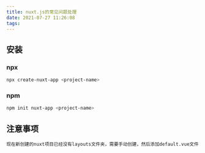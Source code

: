 ```yaml
---
title: nuxt.js的常见问题处理
date: 2021-07-27 11:26:08
tags:
---
```


## 安装

### npx 
``` bash
npx create-nuxt-app <project-name>
```

### npm 
``` bash
npm init nuxt-app <project-name>
```


## 注意事项
    现在新创建的nuxt项目已经没有layouts文件夹，需要手动创建，然后添加default.vue文件